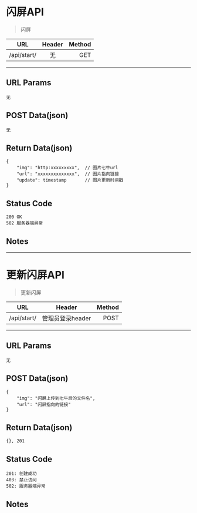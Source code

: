 # 闪屏API

> 闪屏

| URL |  Header | Method |
| ------------- |:-------------:| -----:|
| /api/start/ | 无 | GET |

<hr/>

## URL Params

    无

## POST Data(json)

    无

## Return Data(json)

    {
        "img": "http:xxxxxxxxx",  // 图片七牛url
        "url": "xxxxxxxxxxxxxx",  // 图片指向链接
        "update": timestamp       // 图片更新时间戳
    }

## Status Code

    200 OK
    502 服务器端异常

## Notes

<hr/>

# 更新闪屏API

> 更新闪屏

| URL |  Header | Method |
| ------------- |:-------------:| -----:|
| /api/start/ | 管理员登录header | POST |

<hr/>

## URL Params

    无

## POST Data(json)

    {
        "img": "闪屏上传到七牛后的文件名",
        "url": "闪屏指向的链接"
    }

## Return Data(json)

    {}, 201

## Status Code

    201: 创建成功
    403: 禁止访问
    502: 服务器端异常

## Notes
